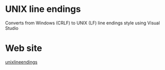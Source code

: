 # UNIX line endings

Converts from Windows (CRLF) to UNIX (LF) line endings style using Visual Studio

# Web site

[unixlineendings](https://unixlineendings.experimentalcommunity.org)
